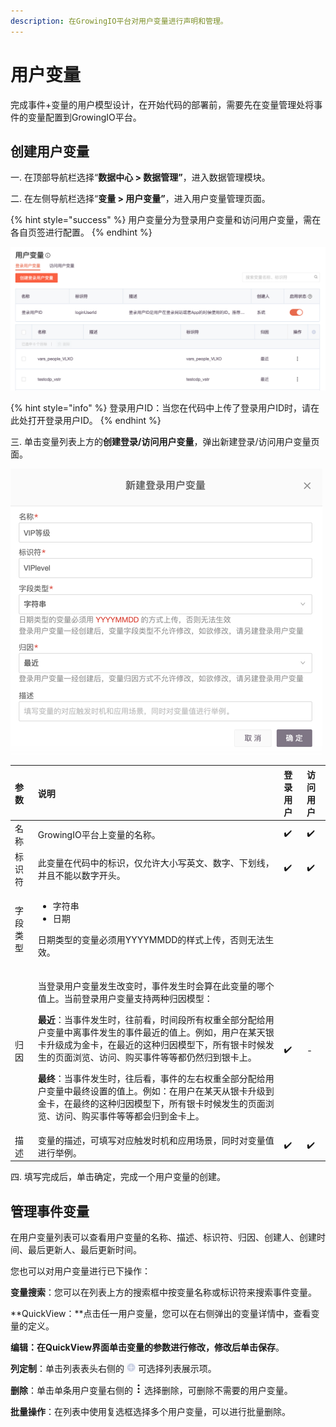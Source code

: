 ```yaml
---
description: 在GrowingIO平台对用户变量进行声明和管理。
---
```


# 用户变量

完成事件+变量的用户模型设计，在开始代码的部署前，需要先在变量管理处将事件的变量配置到GrowingIO平台。

## 创建用户变量

一. 在顶部导航栏选择“**数据中心 &gt; 数据管理”**，进入数据管理模块。

二. 在左侧导航栏选择“**变量 &gt; 用户变量”**，进入用户变量管理页面。

{% hint style="success" %}
用户变量分为登录用户变量和访问用户变量，需在各自页签进行配置。
{% endhint %}

![](../../../../.gitbook/assets/image%20%28152%29.png)

{% hint style="info" %}
登录用户ID：当您在代码中上传了登录用户ID时，请在此处打开登录用户ID。 
{% endhint %}

三. 单击变量列表上方的**创建登录/访问用户变量**，弹出新建登录/访问用户变量页面。

![](../../../../.gitbook/assets/image%20%28196%29.png)

<table>
  <thead>
    <tr>
      <th style="text-align:left">&#x53C2;&#x6570;</th>
      <th style="text-align:left">&#x8BF4;&#x660E;</th>
      <th style="text-align:left">&#x767B;&#x5F55;&#x7528;&#x6237;</th>
      <th style="text-align:left">&#x8BBF;&#x95EE;&#x7528;&#x6237;</th>
    </tr>
  </thead>
  <tbody>
    <tr>
      <td style="text-align:left">&#x540D;&#x79F0;</td>
      <td style="text-align:left">GrowingIO&#x5E73;&#x53F0;&#x4E0A;&#x53D8;&#x91CF;&#x7684;&#x540D;&#x79F0;&#x3002;</td>
      <td
      style="text-align:left">&#x2714;&#xFE0F;</td>
        <td style="text-align:left">&#x2714;&#xFE0F;</td>
    </tr>
    <tr>
      <td style="text-align:left">&#x6807;&#x8BC6;&#x7B26;</td>
      <td style="text-align:left">&#x6B64;&#x53D8;&#x91CF;&#x5728;&#x4EE3;&#x7801;&#x4E2D;&#x7684;&#x6807;&#x8BC6;&#xFF0C;&#x4EC5;&#x5141;&#x8BB8;&#x5927;&#x5C0F;&#x5199;&#x82F1;&#x6587;&#x3001;&#x6570;&#x5B57;&#x3001;&#x4E0B;&#x5212;&#x7EBF;&#xFF0C;&#x5E76;&#x4E14;&#x4E0D;&#x80FD;&#x4EE5;&#x6570;&#x5B57;&#x5F00;&#x5934;&#x3002;</td>
      <td
      style="text-align:left">&#x2714;&#xFE0F;</td>
        <td style="text-align:left">&#x2714;&#xFE0F;</td>
    </tr>
    <tr>
      <td style="text-align:left">&#x5B57;&#x6BB5;&#x7C7B;&#x578B;</td>
      <td style="text-align:left">
        <ul>
          <li>&#x5B57;&#x7B26;&#x4E32;</li>
          <li>&#x65E5;&#x671F;</li>
        </ul>
        <p>&#x65E5;&#x671F;&#x7C7B;&#x578B;&#x7684;&#x53D8;&#x91CF;&#x5FC5;&#x987B;&#x7528;YYYYMMDD&#x7684;&#x6837;&#x5F0F;&#x4E0A;&#x4F20;&#xFF0C;&#x5426;&#x5219;&#x65E0;&#x6CD5;&#x751F;&#x6548;&#x3002;</p>
      </td>
      <td style="text-align:left"></td>
      <td style="text-align:left"></td>
    </tr>
    <tr>
      <td style="text-align:left">&#x5F52;&#x56E0;</td>
      <td style="text-align:left">
        <p>&#x5F53;&#x767B;&#x5F55;&#x7528;&#x6237;&#x53D8;&#x91CF;&#x53D1;&#x751F;&#x6539;&#x53D8;&#x65F6;&#xFF0C;&#x4E8B;&#x4EF6;&#x53D1;&#x751F;&#x65F6;&#x4F1A;&#x7B97;&#x5728;&#x6B64;&#x53D8;&#x91CF;&#x7684;&#x54EA;&#x4E2A;&#x503C;&#x4E0A;&#x3002;&#x5F53;&#x524D;&#x767B;&#x5F55;&#x7528;&#x6237;&#x53D8;&#x91CF;&#x652F;&#x6301;&#x4E24;&#x79CD;&#x5F52;&#x56E0;&#x6A21;&#x578B;&#xFF1A;</p>
        <p><b>&#x6700;&#x8FD1;</b>&#xFF1A;&#x5F53;&#x4E8B;&#x4EF6;&#x53D1;&#x751F;&#x65F6;&#xFF0C;&#x5F80;&#x524D;&#x770B;&#xFF0C;&#x65F6;&#x95F4;&#x6BB5;&#x6240;&#x6709;&#x6743;&#x91CD;&#x5168;&#x90E8;&#x5206;&#x914D;&#x7ED9;&#x7528;&#x6237;&#x53D8;&#x91CF;&#x4E2D;&#x79BB;&#x4E8B;&#x4EF6;&#x53D1;&#x751F;&#x7684;&#x4E8B;&#x4EF6;&#x6700;&#x8FD1;&#x7684;&#x503C;&#x4E0A;&#x3002;&#x4F8B;&#x5982;&#xFF0C;&#x7528;&#x6237;&#x5728;&#x67D0;&#x5929;&#x94F6;&#x5361;&#x5347;&#x7EA7;&#x6210;&#x4E3A;&#x91D1;&#x5361;&#xFF0C;&#x5728;&#x6700;&#x8FD1;&#x7684;&#x8FD9;&#x79CD;&#x5F52;&#x56E0;&#x6A21;&#x578B;&#x4E0B;&#xFF0C;&#x6240;&#x6709;&#x94F6;&#x5361;&#x65F6;&#x5019;&#x53D1;&#x751F;&#x7684;&#x9875;&#x9762;&#x6D4F;&#x89C8;&#x3001;&#x8BBF;&#x95EE;&#x3001;&#x8D2D;&#x4E70;&#x4E8B;&#x4EF6;&#x7B49;&#x7B49;&#x90FD;&#x4ECD;&#x7136;&#x5F52;&#x5230;&#x94F6;&#x5361;&#x4E0A;&#x3002;</p>
        <p><b>&#x6700;&#x7EC8;</b>&#xFF1A;&#x5F53;&#x4E8B;&#x4EF6;&#x53D1;&#x751F;&#x65F6;&#xFF0C;&#x5F80;&#x540E;&#x770B;&#xFF0C;&#x4E8B;&#x4EF6;&#x7684;&#x5DE6;&#x53F3;&#x6743;&#x91CD;&#x5168;&#x90E8;&#x5206;&#x914D;&#x7ED9;&#x7528;&#x6237;&#x53D8;&#x91CF;&#x4E2D;&#x6700;&#x7EC8;&#x8BBE;&#x7F6E;&#x7684;&#x503C;&#x4E0A;&#x3002;&#x4F8B;&#x5982;&#xFF1A;&#x5728;&#x7528;&#x6237;&#x5728;&#x67D0;&#x5929;&#x4ECE;&#x94F6;&#x5361;&#x5347;&#x7EA7;&#x5230;&#x91D1;&#x5361;&#xFF0C;&#x5728;&#x6700;&#x7EC8;&#x7684;&#x8FD9;&#x79CD;&#x5F52;&#x56E0;&#x6A21;&#x578B;&#x4E0B;&#xFF0C;&#x6240;&#x6709;&#x94F6;&#x5361;&#x65F6;&#x5019;&#x53D1;&#x751F;&#x7684;&#x9875;&#x9762;&#x6D4F;&#x89C8;&#x3001;&#x8BBF;&#x95EE;&#x3001;&#x8D2D;&#x4E70;&#x4E8B;&#x4EF6;&#x7B49;&#x7B49;&#x90FD;&#x4F1A;&#x5F52;&#x5230;&#x91D1;&#x5361;&#x4E0A;&#x3002;</p>
      </td>
      <td style="text-align:left">&#x2714;&#xFE0F;</td>
      <td style="text-align:left">-</td>
    </tr>
    <tr>
      <td style="text-align:left">&#x63CF;&#x8FF0;</td>
      <td style="text-align:left">&#x53D8;&#x91CF;&#x7684;&#x63CF;&#x8FF0;&#xFF0C;&#x53EF;&#x586B;&#x5199;&#x5BF9;&#x5E94;&#x89E6;&#x53D1;&#x65F6;&#x673A;&#x548C;&#x5E94;&#x7528;&#x573A;&#x666F;&#xFF0C;&#x540C;&#x65F6;&#x5BF9;&#x53D8;&#x91CF;&#x503C;&#x8FDB;&#x884C;&#x4E3E;&#x4F8B;&#x3002;</td>
      <td
      style="text-align:left">&#x2714;&#xFE0F;</td>
        <td style="text-align:left">&#x2714;&#xFE0F;</td>
    </tr>
  </tbody>
</table>四. 填写完成后，单击确定，完成一个用户变量的创建。

## 管理事件变量

在用户变量列表可以查看用户变量的名称、描述、标识符、归因、创建人、创建时间、最后更新人、最后更新时间。

您也可以对用户变量进行已下操作：

**变量搜索**：您可以在列表上方的搜索框中按变量名称或标识符来搜索事件变量。

**QuickView：**点击任一用户变量，您可以在右侧弹出的变量详情中，查看变量的定义。

**编辑：**在QuickView界面单击变量的参数进行修改，修改后单击**保存**。

**列定制**：单击列表表头右侧的 ![](../../../../.gitbook/assets/lie-ding-zhi.png) 可选择列表展示项。

**删除**：单击单条用户变量右侧的 ![](../../../../.gitbook/assets/dian-dian-dian.png) 选择删除，可删除不需要的用户变量。

**批量操作**：在列表中使用复选框选择多个用户变量，可以进行批量删除。

